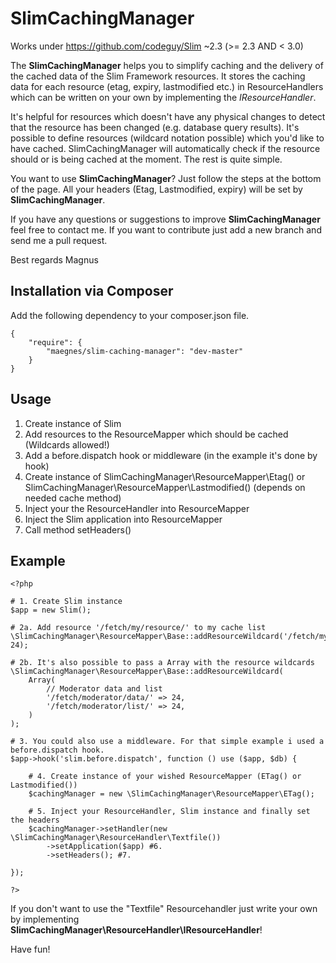 SlimCachingManager
==================

Works under https://github.com/codeguy/Slim ~2.3 (>= 2.3 AND < 3.0)

The **SlimCachingManager** helps you to simplify caching and the delivery of the cached data of the Slim Framework resources. It stores the caching data for each resource (etag, expiry, lastmodified etc.) in ResourceHandlers
which can be written on your own by implementing the *IResourceHandler*.

It's helpful for resources which doesn't have any physical changes to detect that the resource has been changed (e.g. database query results). It's possible to define resources (wildcard notation possible) which you'd like to have cached. SlimCachingManager will
automatically check if the resource should or is being cached at the moment. The rest is quite simple.

You want to use **SlimCachingManager**? Just follow the steps at the bottom of the page. All your headers (Etag, Lastmodified, expiry) will be set by **SlimCachingManager**.

If you have any questions or suggestions to improve **SlimCachingManager** feel free to contact me. If you want to contribute just add a new branch and send me a pull request.

Best regards
Magnus

Installation via Composer
--------
Add the following dependency to your composer.json file.

    {
        "require": {
			"maegnes/slim-caching-manager": "dev-master"
        }
    }

Usage
--------
1. Create instance of Slim
2. Add resources to the ResourceMapper which should be cached (Wildcards allowed!)
3. Add a before.dispatch hook or middleware (in the example it's done by hook)
4. Create instance of SlimCachingManager\ResourceMapper\Etag() or SlimCachingManager\ResourceMapper\Lastmodified() (depends on needed cache method)
5. Inject your the ResourceHandler into ResourceMapper
6. Inject the Slim application into ResourceMapper
7. Call method setHeaders()

Example
--------
	<?php
	
	# 1. Create Slim instance
	$app = new Slim();
	
	# 2a. Add resource '/fetch/my/resource/' to my cache list
	\SlimCachingManager\ResourceMapper\Base::addResourceWildcard('/fetch/my/resource/', 24);

	# 2b. It's also possible to pass a Array with the resource wildcards
	\SlimCachingManager\ResourceMapper\Base::addResourceWildcard(
		Array(
			// Moderator data and list
			'/fetch/moderator/data/' => 24,
			'/fetch/moderator/list/' => 24,
		)
	);	
	
	# 3. You could also use a middleware. For that simple example i used a before.dispatch hook.
	$app->hook('slim.before.dispatch', function () use ($app, $db) {

		# 4. Create instance of your wished ResourceMapper (ETag() or Lastmodified())
		$cachingManager = new \SlimCachingManager\ResourceMapper\ETag();

		# 5. Inject your ResourceHandler, Slim instance and finally set the headers
		$cachingManager->setHandler(new \SlimCachingManager\ResourceHandler\Textfile())
			->setApplication($app) #6.
			->setHeaders(); #7.

	});

	?>

If you don't want to use the "Textfile" Resourcehandler just write your own by implementing
**SlimCachingManager\ResourceHandler\IResourceHandler**!

Have fun!
